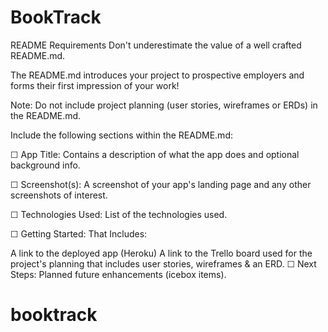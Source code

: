 
# BookTrack


README Requirements
Don't underestimate the value of a well crafted README.md.

The README.md introduces your project to prospective employers and forms their first impression of your work!

Note: Do not include project planning (user stories, wireframes or ERDs) in the README.md.

Include the following sections within the README.md:

☐ App Title: Contains a description of what the app does and optional background info.

☐ Screenshot(s): A screenshot of your app's landing page and any other screenshots of interest.

☐ Technologies Used: List of the technologies used.

☐ Getting Started: That Includes:

A link to the deployed app (Heroku)
A link to the Trello board used for the project's planning that includes user stories, wireframes & an ERD.
☐ Next Steps: Planned future enhancements (icebox items).
# booktrack
